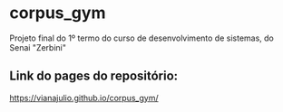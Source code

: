 # corpus_gym
Projeto final do 1º termo do curso de desenvolvimento de sistemas, do Senai "Zerbini"

## Link do pages do repositório:

https://vianajulio.github.io/corpus_gym/
